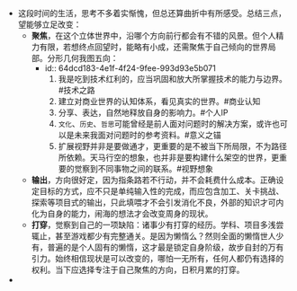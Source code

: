 - 这段时间的生活，思考不多着实惭愧，但总还算曲折中有所感受。总结三点，望能够立足改变：
	- **聚焦**，在这个立体世界中，沿哪个方向前行都会有不错的风景。但个人精力有限，若想终点回望时，能略有小成，还需聚焦于自己倾向的世界局部。分形几何我图五向：
		- id:: 64dcd183-4e1f-4f24-9fee-993d93e5b071
		  1. 我是吃到技术红利的，应当巩固和放大所掌握技术的能力与边界。#技术之路
		  3. 建立对商业世界的认知体系，看见真实的世界。#商业认知
		  4. 分享、表达，自然地释放自身的影响力。#个人IP
		  5. `文化`、`历史`、`哲思`可能曾经是前人面对问题时的解决方案，或许也可以是未来我面对问题时的参考资料。#意义之锚
		  6. 扩展视野并非是要做通才，更重要的是不被当下所局限，不为路径所依赖。天马行空的想象，也并非是要构建什么架空的世界，更重要的觉察到不同事物之间的联系。#视野想象
	- **输出**，方向很好定，因为指条路若不行动，并不会耗费什么成本。正确设定目标的方式，应不只是单纯输入性的完成，而应包含加工、关卡挑战、探索等项目式的输出，只此填喂才不会引发消化不良，外部的知识才可内化为自身的能力，闹海的想法才会改变周身的现状。
	- **打穿**，觉察到自己的一项缺陷：诸事少有打穿的经历。学科、项目多浅尝辄止，甚至游戏都少有完整通关。是因为懒惰么？然则全面的懒惰世人少有，普遍的是个人固有的懒惰，这才最是锁定自身阶级，故步自封的万有引力。始终相信现状是可以改变的，哪怕一无所有，任何人都仍有选择的权利。当下应选择专注于自己聚焦的方向，日积月累的打穿。
-